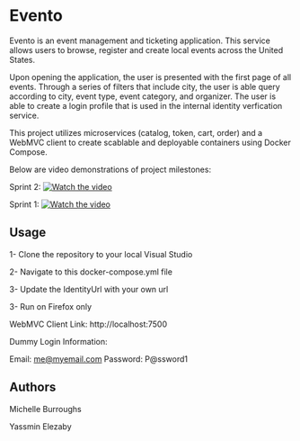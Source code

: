 # Evento

Evento is an event management and ticketing application. This service allows users to browse, register and create local events across the United States.

Upon opening the application, the user is presented with the first page of all events. Through a series of filters that include city, the user is able query according to city, event type, event category, and organizer. The user is able to create a login profile that is used in the internal identity verfication service.

This project utilizes microservices (catalog, token, cart, order) and a WebMVC client to create scablable and deployable containers using Docker Compose.

Below are video demonstrations of project milestones:

Sprint 2:
[![Watch the video](https://img.youtube.com/vi/yYXMMTGsRVE/maxresdefault.jpg)](https://youtu.be/yYXMMTGsRVE)

Sprint 1: 
[![Watch the video](https://img.youtube.com/vi/HFVULcCjfOk/maxresdefault.jpg)](https://youtu.be/HFVULcCjfOk)


## Usage

1- Clone the repository to your local Visual Studio 

2- Navigate to this docker-compose.yml file 

3- Update the IdentityUrl with your own url

3- Run on Firefox only 

WebMVC Client Link: http://localhost:7500

Dummy Login Information:

Email: me@myemail.com
Password: P@ssword1

## Authors

Michelle Burroughs

Yassmin Elezaby
